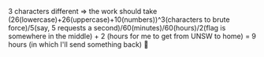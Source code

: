 3 characters different => the work should take (26(lowercase)+26(uppercase)+10(numbers))^3(characters to brute force)/5(say, 5 requests a second)/60(minutes)/60(hours)/2(flag is somewhere in the middle) + 2 (hours for me to get from UNSW to home) = 9 hours (in which I'll send something back) :slightly_smiling_face: